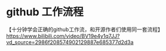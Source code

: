 
# github 工作流程

【十分钟学会正确的github工作流，和开源作者们使用同一套流程】https://www.bilibili.com/video/BV19e4y1q7JJ?vd_source=2986f208574902129887e685377d2d3a